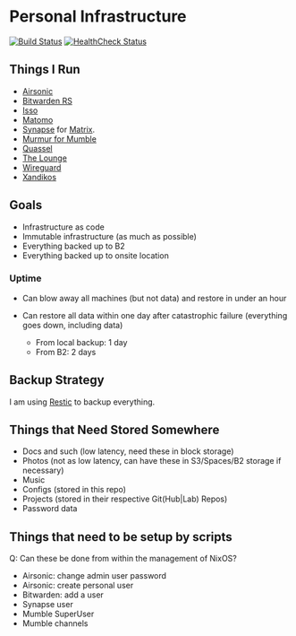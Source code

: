 # Personal Infrastructure

[![Build Status](https://builds.sr.ht/~sumner/infrastructure.svg)](https://builds.sr.ht/~sumner?search=%7Esumner%2Finfrastructure)
[![HealthCheck Status](https://healthchecks.io/badge/b8bf9b9d-b4bb-4c92-b546-1c69a0/BpOIMYGi.svg)](https://healthchecks.io/projects/8384107b-0803-48b3-bd99-7702d1214ca5/checks/)

## Things I Run

* [Airsonic](https://airsonic.github.io/)
* [Bitwarden RS](https://github.com/dani-garcia/bitwarden_rs)
* [Isso](https://posativ.org/isso/)
* [Matomo](https://matomo.org/)
* [Synapse](https://github.com/matrix-org/synapse) for
  [Matrix](https://matrix.org).
* [Murmur for Mumble](https://www.mumble.info/)
* [Quassel](https://quassel-irc.org/)
* [The Lounge](https://thelounge.chat/)
* [Wireguard](https://www.wireguard.com/)
* [Xandikos](https://www.xandikos.org/)

## Goals

* Infrastructure as code
* Immutable infrastructure (as much as possible)
* Everything backed up to B2
* Everything backed up to onsite location

### Uptime

* Can blow away all machines (but not data) and restore in under an hour
* Can restore all data within one day after catastrophic failure (everything
  goes down, including data)

  * From local backup: 1 day
  * From B2: 2 days

## Backup Strategy

I am using [Restic](https://github.com/restic/restic) to backup everything.

## Things that Need Stored Somewhere

* Docs and such (low latency, need these in block storage)
* Photos (not as low latency, can have these in S3/Spaces/B2 storage if
  necessary)
* Music
* Configs (stored in this repo)
* Projects (stored in their respective Git(Hub|Lab) Repos)
* Password data

## Things that need to be setup by scripts

Q: Can these be done from within the management of NixOS?

* Airsonic: change admin user password
* Airsonic: create personal user
* Bitwarden: add a user
* Synapse user
* Mumble SuperUser
* Mumble channels
